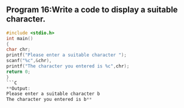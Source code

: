 ## Program 16:Write a code to display a suitable character.
```C
#include <stdio.h>
int main() 
{
char chr;
printf("Please enter a suitable character ");
scanf("%c",&chr),
printf("The character you entered is %c",chr);
return 0;
}
```C
**Output:
Please enter a suitable character b
The character you entered is b**
